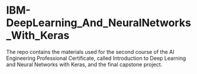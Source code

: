 # IBM-DeepLearning_And_NeuralNetworks_With_Keras
The repo contains the materials used for the second course of the AI Engineering Professional Certificate, called Introduction to Deep Learning and Neural Networks with Keras, and the final capstone project.
